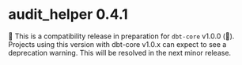 # audit_helper 0.4.1
🚨 This is a compatibility release in preparation for `dbt-core` v1.0.0 (🎉). Projects using this version with dbt-core v1.0.x can expect to see a deprecation warning. This will be resolved in the next minor release.